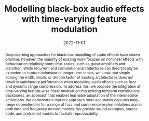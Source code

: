 ---
layout        : default-publication
title         : "Modelling black-box audio effects with time-varying feature modulation"
collection    : publications
permalink     : /publications/2022-11-01-comunita2022gcntfilm

abstract      : "Deep learning approaches for black-box modelling of audio effects have shown promise, however, the majority of existing work focuses on nonlinear effects with behaviour on relatively short time-scales, such as guitar amplifiers and distortion. While recurrent and convolutional architectures can theoretically be extended to capture behaviour at longer time scales, we show that simply scaling the width, depth, or dilation factor of existing architectures does not result in satisfactory performance when modelling audio effects such as fuzz and dynamic range compression. To address this, we propose the integration of time-varying feature-wise linear modulation into existing temporal convolutional backbones, an approach that enables learnable adaptation of the intermediate activations. We demonstrate that our approach more accurately captures long-range dependencies for a range of fuzz and compressor implementations across both time and frequency domain metrics. We provide sound examples, source code, and pretrained models to faciliate reproducibility."

date            : 2022-11-01
venue           : 
paperurl        : '/files/comunita2022gcntfilm-paper.pdf'
image           : '/files/comunita2022gcntfilm-image.png'
imagewidth      : 80.0
poster          : 
presentation    : 
code            : 'https://github.com/mcomunita/gcn-tfilm'
codename        : 'https://github.com/mcomunita/gcn-tfilm'
data            : 'https://zenodo.org/record/7271558#.Y2vIxezP0-R'
dataname        : 'dataset'
webpage         : 'https://mcomunita.github.io/gcn-tfilm_page/'
webpagename     : 'https://mcomunita.github.io/gcn-tfilm_page/'
categories      : 
citation        : 'Comunità, M., Steinmetz, C. J, Phan, H., Reiss, J. D. <b>"Modelling Black-box Audio Effects with Time-varying Feature Modulation"</b> - <i>arXiv preprint arXiv:2211.00497</i>'
author_profile  : true
---